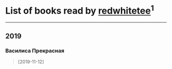 # List of books read by [redwhitetee](http://vk.com/id503385159)<sup>1</sup>
---

## 2019

### Василиса Прекрасная
> [2019-11-12] 



